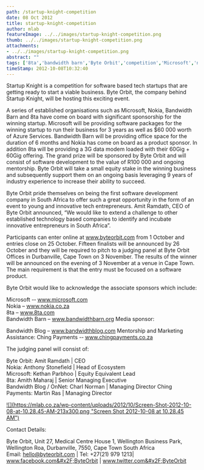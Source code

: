 ```yaml
---
path: /startup-knight-competition
date: 08 Oct 2012
title: startup-knight-competition
author: mlab
featureImage: ../../images/startup-knight-competition.png
thumb: ../../images/startup-knight-competition.png
attachments: 
- ../../images/startup-knight-competition.png
abstract: ""
tags: ['8ta','bandwidth barn','Byte Orbit','competition','Microsoft','nokia','Software','Startup Knight']
timeStamp: 2012-10-08T10:32:40
---
```


Startup Knight is a competition for software based tech startups that are getting ready to start a viable business. Byte Orbit, the company behind Startup Knight, will be hosting this exciting event.

A series of established organisations such as Microsoft, Nokia, Bandwidth Barn and 8ta have come on board with significant sponsorship for the winning startup. Microsoft will be providing software packages for the winning startup to run their business for 3 years as well as $60 000 worth of Azure Services. Bandwidth Barn will be providing office space for the duration of 6 months and Nokia has come on board as a product sponsor. In addition 8ta will be providing a 3G data modem loaded with their 60Gig + 60Gig offering. The grand prize will be sponsored by Byte Orbit and will consist of software development to the value of R100 000 and ongoing mentorship. Byte Orbit will take a small equity stake in the winning business and subsequently support them on an ongoing basis leveraging 9 years of industry experience to increase their ability to succeed.

Byte Orbit pride themselves on being the first software development company in South Africa to offer such a great opportunity in the form of an event to young and innovative tech entrepreneurs. Amit Ramdath, CEO of Byte Orbit announced, “We would like to extend a challenge to other established technology based companies to identify and incubate innovative entrepreneurs in South Africa”.

Participants can enter online at www.byteorbit.com from 1 October and entries close on 25 October. Fifteen finalists will be announced by 26 October and they will be required to pitch to a judging panel at Byte Orbit Offices in Durbanville, Cape Town on 3 November. The results of the winner will be announced on the evening of 3 November at a venue in Cape Town. The main requirement is that the entry must be focused on a software product.

Byte Orbit would like to acknowledge the associate sponsors which include:

Microsoft -­‐ www.microsoft.com  
Nokia – www.nokia.co.za  
8ta – www.8ta.com  
Bandwidth Barn – www.bandwidthbarn.org Media sponsor:

Bandwidth Blog – www.bandwidthblog.com Mentorship and Marketing Assistance: Ching Payments -­‐ www.chingpayments.co.za

The judging panel will consist of:

Byte Orbit: Amit Ramdath | CEO  
Nokia: Anthony Stonefield | Head of Ecosystem  
Microsoft: Kethan Parbhoo | Equity Equivalent Lead  
8ta: Amith Maharaj | Senior Managing Executive  
Bandwidth Blog &#x2F; OnNet: Charl Norman | Managing Director Ching Payments: Martin Ras | Managing Director

[![](https:&#x2F;&#x2F;mlab.co.za&#x2F;wp-content&#x2F;uploads&#x2F;2012&#x2F;10&#x2F;Screen-Shot-2012-10-08-at-10.28.45-AM-213x300.png &quot;Screen Shot 2012-10-08 at 10.28.45 AM&quot;)](https:&#x2F;&#x2F;mlab.co.za&#x2F;wp-content&#x2F;uploads&#x2F;2012&#x2F;10&#x2F;Screen-Shot-2012-10-08-at-10.28.45-AM.png)

Contact Details:

Byte Orbit, Unit 27, Medical Centre House 1, Wellington Business Park, Wellington Roa, Durbanville, 7550, Cape Town South Africa  
Email: hello@byteorbit.com | Tel: +27(21) 979 1213| www.facebook.com&#x2F;ByteOrbit | www.twitter.com&#x2F;ByteOrbit



